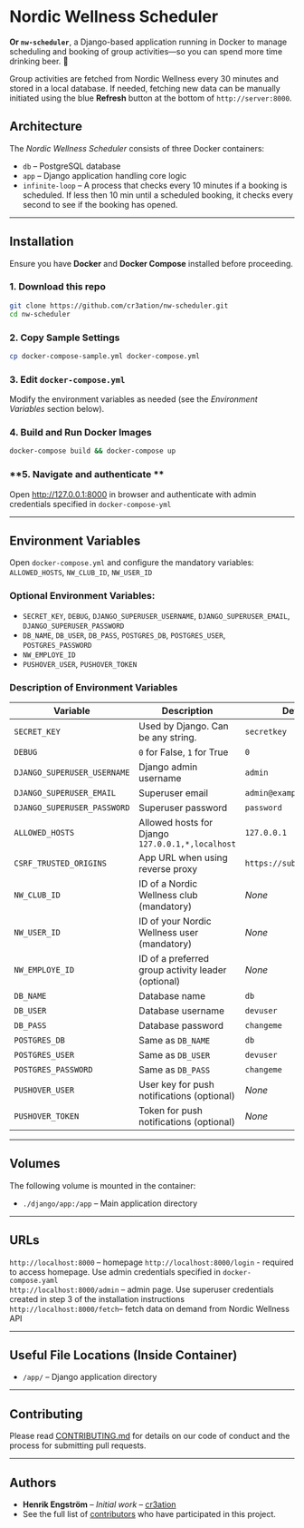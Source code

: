 # Nordic Wellness Scheduler

**Or `nw-scheduler`**, a Django-based application running in Docker to manage scheduling and booking of group activities—so you can spend more time drinking beer. 🍻

Group activities are fetched from Nordic Wellness every 30 minutes and stored in a local database. If needed, fetching new data can be manually initiated using the blue **Refresh** button at the bottom of `http://server:8000`.

## **Architecture**
The *Nordic Wellness Scheduler* consists of three Docker containers:

- `db` – PostgreSQL database  
- `app` – Django application handling core logic  
- `infinite-loop` – A process that checks every 10 minutes if a booking is scheduled. If less then 10 min until a scheduled booking, it checks every second to see if the booking has opened.

---

## **Installation**
Ensure you have **Docker** and **Docker Compose** installed before proceeding.

### **1. Download this repo**
```sh
git clone https://github.com/cr3ation/nw-scheduler.git
cd nw-scheduler
```

### **2. Copy Sample Settings**
```sh
cp docker-compose-sample.yml docker-compose.yml
```

### **3. Edit `docker-compose.yml`**
Modify the environment variables as needed (see the *Environment Variables* section below).

### **4. Build and Run Docker Images**
```sh
docker-compose build && docker-compose up
```

### **5. Navigate and authenticate **
Open http://127.0.0.1:8000 in browser and authenticate with admin credentials specified in `docker-compose-yml`

---

## **Environment Variables**
Open `docker-compose.yml` and configure the mandatory variables:  
`ALLOWED_HOSTS`, `NW_CLUB_ID`, `NW_USER_ID`

### **Optional Environment Variables:**
- `SECRET_KEY`, `DEBUG`, `DJANGO_SUPERUSER_USERNAME`, `DJANGO_SUPERUSER_EMAIL`, `DJANGO_SUPERUSER_PASSWORD`
- `DB_NAME`, `DB_USER`, `DB_PASS`, `POSTGRES_DB`, `POSTGRES_USER`, `POSTGRES_PASSWORD`
- `NW_EMPLOYE_ID`
- `PUSHOVER_USER`, `PUSHOVER_TOKEN`

### **Description of Environment Variables**
| Variable                      | Description | Default Value |
|--------------------------------|-------------|--------------|
| `SECRET_KEY`                  | Used by Django. Can be any string. | `secretkey` |
| `DEBUG`                       | `0` for False, `1` for True | `0` |
| `DJANGO_SUPERUSER_USERNAME`    | Django admin username | `admin` |
| `DJANGO_SUPERUSER_EMAIL`       | Superuser email | `admin@example.com` |
| `DJANGO_SUPERUSER_PASSWORD`    | Superuser password | `password` |
| `ALLOWED_HOSTS`                | Allowed hosts for Django `127.0.0.1,*,localhost` | `127.0.0.1` |
| `CSRF_TRUSTED_ORIGINS`         | App URL when using reverse proxy | `https://subdomain.example.com` |
| `NW_CLUB_ID`                   | ID of a Nordic Wellness club (mandatory) | _None_ |
| `NW_USER_ID`                   | ID of your Nordic Wellness user (mandatory) | _None_ |
| `NW_EMPLOYE_ID`                | ID of a preferred group activity leader (optional) | _None_ |
| `DB_NAME`                      | Database name | `db` |
| `DB_USER`                      | Database username | `devuser` |
| `DB_PASS`                      | Database password | `changeme` |
| `POSTGRES_DB`                  | Same as `DB_NAME` | `db` |
| `POSTGRES_USER`                | Same as `DB_USER` | `devuser` |
| `POSTGRES_PASSWORD`            | Same as `DB_PASS` | `changeme` |
| `PUSHOVER_USER`                | User key for push notifications (optional) | _None_ |
| `PUSHOVER_TOKEN`               | Token for push notifications (optional) | _None_ |

---

## **Volumes**
The following volume is mounted in the container:

- `./django/app:/app` – Main application directory

---

## **URLs**
`http://localhost:8000` – homepage
`http://localhost:8000/login` - required to access homepage. Use admin credentials specified in `docker-compose.yaml`  
`http://localhost:8000/admin` – admin page. Use superuser credentials created in step 3 of the installation instructions  
`http://localhost:8000/fetch`– fetch data on demand from Nordic Wellness API  

---

## **Useful File Locations (Inside Container)**
- `/app/` – Django application directory

---

## **Contributing**
Please read [CONTRIBUTING.md](CONTRIBUTING.md) for details on our code of conduct and the process for submitting pull requests.

---

## **Authors**
- **Henrik Engström** – *Initial work* – [cr3ation](https://github.com/cr3ation)
- See the full list of [contributors](https://github.com/cr3ation/epidemic-sound/contributors) who have participated in this project.
